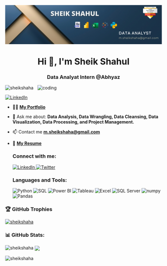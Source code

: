 <head>

<body>
 
<img align="center" src="https://github.com/Sheikshaha/sheikshaha/blob/main/Banner.png" alt="Banner" />

<h1 align="center">Hi 👋, I'm Sheik Shahul</h1>
<h3 align="center">Data Analyat Intern @Abhyaz</h3>

<img align="right" alt="coding" width="400" src="https://user-images.githubusercontent.com/55389276/140866485-8fb1c876-9a8f-4d6a-98dc-08c4981eaf70.gif">

<p align="left"> <img src="https://komarev.com/ghpvc/?username=sheikshaha&label=Profile%20views&color=0e75b6&style=flat" alt="sheikshaha" /> </p>

 <p align="left">
    <a href="https://www.linkedin.com/in/sheikshaha/" target="blank">
      <img src="https://img.shields.io/badge/-Follow%20on%20LinkedIn-blue?style=flat-square&logo=Linkedin&logoColor=white&link=https://www.linkedin.com/in/sheikshaha/"
        alt="LinkedIn" />
    </a>
  </p>

- 👨‍💻 [**My Portfolio**](https://sheikshaha.my.canva.site/) 

- 💬 Ask me about: **Data Analysis, Data Wrangling, Data Cleansing, Data Visualization, Data Processing, and Project Management.**

- 📫 Contact me **m.sheikshaha@gmail.com**

- 📄 [**My Resume**](https://drive.google.com/file/d/1JBYio3M3X1__5mMWidl0OnO_nLbPqey8/view)

  <h3>Connect with me:</h3>
  <p>
    <a href="https://www.linkedin.com/in/sheikshaha/" target="blank">
      <img src="https://img.icons8.com/color/48/linkedin.png" alt="LinkedIn" height="40" width="40" />
    </a>
    <a href="https://twitter.com/sheikshaha2" target="blank">
      <img src="https://img.icons8.com/color/48/twitter--v1.png" alt="Twitter" height="40" width="40" />
    </a>
  </p>

  <h3>Languages and Tools:</h3>
  <p>
    <img src="https://img.icons8.com/color/48/python--v1.png" alt="Python" width="40" height="40" />
    <img src="https://img.icons8.com/color/48/000000/sql.png" alt="SQL" width="40" height="40" />
    <img src="https://img.icons8.com/color/48/000000/power-bi.png" alt="Power BI" width="40" height="40" />
    <img src="https://img.icons8.com/color/48/000000/tableau-software.png" alt="Tableau" width="40" height="40" />
    <img src="https://img.icons8.com/color/48/000000/microsoft-excel-2019--v1.png" alt="Excel" width="40" height="40" />
    <img src="https://img.icons8.com/color/48/microsoft-sql-server.png" alt="SQL Server" width="40" height="40" />
    <img src="https://img.icons8.com/color/48/numpy.png" alt="numpy"width="40" height="40" />
    <img src="https://img.icons8.com/color/48/pandas.png" alt="Pandas" width="40" height="40" />

  </p>

<h3>🏆 GitHub Trophies </h3>

<p align="left"> <a href="https://github.com/ryo-ma/github-profile-trophy"><img src="https://github-profile-trophy.vercel.app/?username=sheikshaha" alt="sheikshaha" /></a> </p>

<h3>📊 GitHub Stats: </h3>

 </p>

<p><img align="left" src="https://github-readme-stats.vercel.app/api/top-langs?username=sheikshaha&show_icons=true&locale=en&layout=compact" alt="sheikshaha" /></p>

<p>&nbsp;<img align="center" src="https://github-readme-stats.vercel.app/api?username=sheikshaha&theme=default&hide_border=false&include_all_commits=true&count_private=true" /></p>

<p><img align="center" src="https://github-readme-streak-stats.herokuapp.com/?user=sheikshaha&" alt="sheikshaha" /></p>


</body>

</html>

